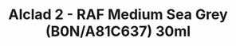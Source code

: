 ---
layout: product
title: "Alclad 2 - RAF Medium Sea Grey (B0N/A81C637) 30ml"
price: "TBA" 
desc: "Metalizer boja"
img_path: "/assets/img/ALCE003.jpg"
brand: "N/A"
available: false
special_offer: false
new: false
soon: false
cat: "040000"
subcat: "040300"
subsubcat: "0N/A"
sifra: "ALCE003"
popular: false
---
